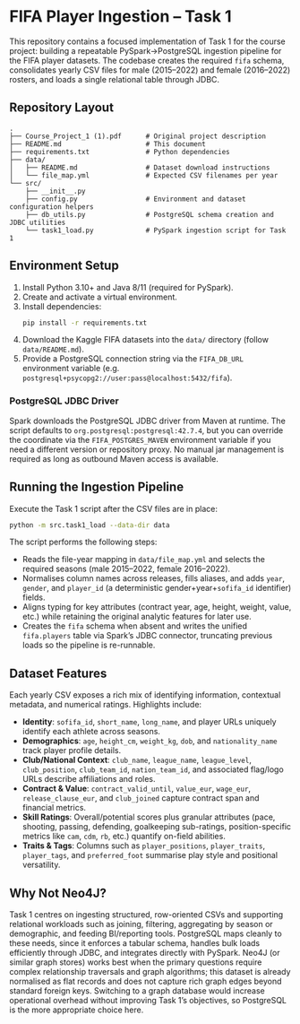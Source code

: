 # FIFA Player Ingestion – Task 1

This repository contains a focused implementation of Task 1 for the course project: building a
repeatable PySpark→PostgreSQL ingestion pipeline for the FIFA player datasets. The codebase creates
the required `fifa` schema, consolidates yearly CSV files for male (2015–2022) and female
(2016–2022) rosters, and loads a single relational table through JDBC.

## Repository Layout

```text
.
├── Course_Project_1 (1).pdf      # Original project description
├── README.md                     # This document
├── requirements.txt              # Python dependencies
├── data/
│   ├── README.md                 # Dataset download instructions
│   └── file_map.yml              # Expected CSV filenames per year
└── src/
    ├── __init__.py
    ├── config.py                 # Environment and dataset configuration helpers
    ├── db_utils.py               # PostgreSQL schema creation and JDBC utilities
    └── task1_load.py             # PySpark ingestion script for Task 1
```

## Environment Setup

1. Install Python 3.10+ and Java 8/11 (required for PySpark).
2. Create and activate a virtual environment.
3. Install dependencies:
   ```bash
   pip install -r requirements.txt
   ```
4. Download the Kaggle FIFA datasets into the `data/` directory (follow `data/README.md`).
5. Provide a PostgreSQL connection string via the `FIFA_DB_URL` environment variable (e.g.
   `postgresql+psycopg2://user:pass@localhost:5432/fifa`).

### PostgreSQL JDBC Driver

Spark downloads the PostgreSQL JDBC driver from Maven at runtime. The script defaults to
`org.postgresql:postgresql:42.7.4`, but you can override the coordinate via the
`FIFA_POSTGRES_MAVEN` environment variable if you need a different version or repository proxy.
No manual jar management is required as long as outbound Maven access is available.

## Running the Ingestion Pipeline

Execute the Task 1 script after the CSV files are in place:

```bash
python -m src.task1_load --data-dir data
```

The script performs the following steps:

- Reads the file-year mapping in `data/file_map.yml` and selects the required seasons
  (male 2015–2022, female 2016–2022).
- Normalises column names across releases, fills aliases, and adds `year`, `gender`, and `player_id`
  (a deterministic gender+year+`sofifa_id` identifier) fields.
- Aligns typing for key attributes (contract year, age, height, weight, value, etc.) while retaining
  the original analytic features for later use.
- Creates the `fifa` schema when absent and writes the unified `fifa.players` table via Spark’s JDBC
  connector, truncating previous loads so the pipeline is re-runnable.

## Dataset Features

Each yearly CSV exposes a rich mix of identifying information, contextual metadata, and numerical
ratings. Highlights include:

- **Identity**: `sofifa_id`, `short_name`, `long_name`, and player URLs uniquely identify each
  athlete across seasons.
- **Demographics**: `age`, `height_cm`, `weight_kg`, `dob`, and `nationality_name` track player
  profile details.
- **Club/National Context**: `club_name`, `league_name`, `league_level`, `club_position`,
  `club_team_id`, `nation_team_id`, and associated flag/logo URLs describe affiliations and roles.
- **Contract & Value**: `contract_valid_until`, `value_eur`, `wage_eur`, `release_clause_eur`, and
  `club_joined` capture contract span and financial metrics.
- **Skill Ratings**: Overall/potential scores plus granular attributes (pace, shooting, passing,
  defending, goalkeeping sub-ratings, position-specific metrics like `cam`, `cdm`, `rb`, etc.)
  quantify on-field abilities.
- **Traits & Tags**: Columns such as `player_positions`, `player_traits`, `player_tags`, and
  `preferred_foot` summarise play style and positional versatility.

## Why Not Neo4J?

Task 1 centres on ingesting structured, row-oriented CSVs and supporting relational workloads such as
joining, filtering, aggregating by season or demographic, and feeding BI/reporting tools. PostgreSQL
maps cleanly to these needs, since it enforces a tabular schema, handles bulk loads efficiently through JDBC,
and integrates directly with PySpark. Neo4J (or similar graph stores) works best when the primary questions
require complex relationship traversals and graph algorithms; this dataset is already normalised as
flat records and does not capture rich graph edges beyond standard foreign keys. Switching to a graph
database would increase operational overhead without improving Task 1’s objectives, so PostgreSQL is
the more appropriate choice here.
